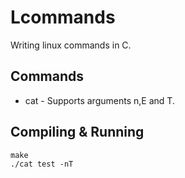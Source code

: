 # Lcommands
Writing linux commands in C.

## Commands
- cat - Supports arguments n,E and T.

## Compiling & Running
```
make
./cat test -nT
```
